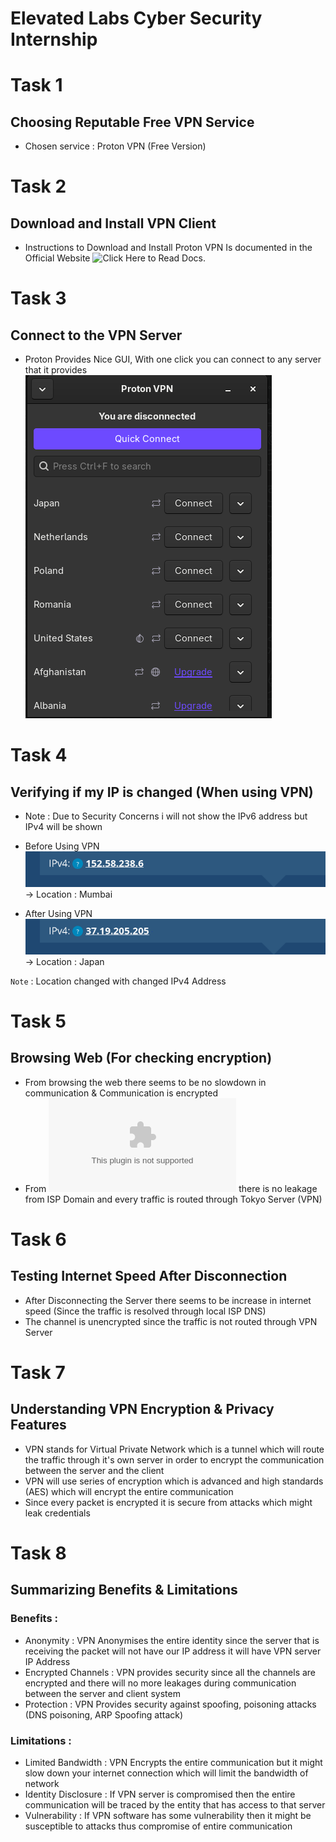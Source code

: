 # Elevated Labs Cyber Security Internship

# Task 1
## Choosing Reputable Free VPN Service
* Chosen service : Proton VPN (Free Version)

# Task 2
## Download and Install VPN Client
* Instructions to Download and Install Proton VPN Is documented in the Official Website ![Click Here](https://protonvpn.com/support/official-linux-vpn-fedora/) to Read Docs.

# Task 3
## Connect to the VPN Server
* Proton Provides Nice GUI, With one click you can connect to any server that it provides
![Proton VPN Connect](Media/vpn.png)

# Task 4 
## Verifying if my IP is changed (When using VPN)
* Note : Due to Security Concerns i will not show the IPv6 address but IPv4 will be shown

* Before Using VPN
![Before Connection](Media/before_vpn.png)
\
-> Location : Mumbai 

* After Using VPN
![After Connection](Media/after_vpn.png)
\
-> Location : Japan

```Note``` : Location changed with changed IPv4 Address


# Task 5
## Browsing Web (For checking encryption)
* From browsing the web there seems to be no slowdown in communication & Communication is encrypted
* From ![DNS Leak Test](www.dnsleaktest.com) there is no leakage from ISP Domain and every traffic is routed through Tokyo Server (VPN)


# Task 6
## Testing Internet Speed After Disconnection
* After Disconnecting the Server there seems to be increase in internet speed (Since the traffic is resolved through local ISP DNS)
* The channel is unencrypted since the traffic is not routed through VPN Server


# Task 7 
## Understanding VPN Encryption & Privacy Features
* VPN stands for Virtual Private Network which is a tunnel which will route the traffic through it's own server in order to encrypt the communication between the server and the client 
* VPN will use series of encryption which is advanced and high standards (AES) which will encrypt the entire communication
* Since every packet is encrypted it is secure from attacks which might leak credentials  

# Task 8
## Summarizing Benefits & Limitations

### Benefits :
* Anonymity : VPN Anonymises the entire identity since the server that is receiving the packet will not have our IP address it will have VPN server IP Address
* Encrypted Channels : VPN provides security since all the channels are encrypted and there will no more leakages during communication between the server and client system
* Protection : VPN Provides security against spoofing, poisoning attacks (DNS poisoning, ARP Spoofing attack)

### Limitations :
* Limited Bandwidth : VPN Encrypts the entire communication but it might slow down your internet connection which will limit the bandwidth of network 
* Identity Disclosure : If VPN server is compromised then the entire communication will be traced by the entity that has access to that server
* Vulnerability : If VPN software has some vulnerability then it might be susceptible to attacks thus compromise of entire communication